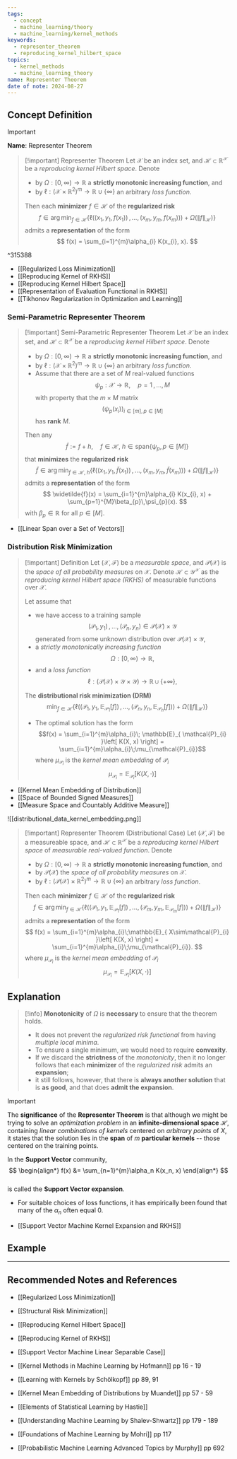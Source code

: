 ```yaml
---
tags:
  - concept
  - machine_learning/theory
  - machine_learning/kernel_methods
keywords:
  - representer_theorem
  - reproducing_kernel_hilbert_space
topics:
  - kernel_methods
  - machine_learning_theory
name: Representer Theorem
date of note: 2024-08-27
---
```


## Concept Definition

>[!important]
>**Name**: Representer Theorem

>[!important] Representer Theorem
>Let $\mathcal{X}$ be an index set, and  $\mathcal{H} \subset \mathbb{R}^{\mathcal{X}}$ be a *reproducing kernel Hilbert space*. Denote 
>- by $\Omega : [0, \infty) \to \mathbb{R}$ a **strictly monotonic increasing function**, and 
>- by $\ell : (\mathcal{X} \times \mathbb{R}^2)^m  \to \mathbb{R} \cup \{\infty\}$ an arbitrary *loss function*. 
>  
>Then each **minimizer** $f\in \mathcal{H}$ of the **regularized risk** 
>$$
>f \in \arg\min_{f\in \mathcal{H}} \left\{  \ell \left((x_{1}, y_{1}, f(x_{1})) \,{,}\ldots{,}\, (x_{m}, y_{m}, f(x_{m}))\right) + \Omega \left(\lVert f \rVert_{\mathcal{H}} \right) \right\}
>$$
>admits a **representation** of the form
>$$
> f(x) = \sum_{i=1}^{m}\alpha_{i} K(x_{i}, x).
>$$

^315388

- [[Regularized Loss Minimization]]
- [[Reproducing Kernel of RKHS]]
- [[Reproducing Kernel Hilbert Space]]
- [[Representation of Evaluation Functional in RKHS]]
- [[Tikhonov Regularization in Optimization and Learning]]

### Semi-Parametric Representer Theorem

>[!important] Semi-Parametric Representer Theorem
>Let $\mathcal{X}$ be an index set, and  $\mathcal{H} \subset \mathbb{R}^{\mathcal{X}}$ be a *reproducing kernel Hilbert space*. Denote 
>- by $\Omega : [0, \infty) \to \mathbb{R}$ a **strictly monotonic increasing function**, and 
>- by $\ell : (\mathcal{X} \times \mathbb{R}^2)^m  \to \mathbb{R} \cup \{\infty\}$ an arbitrary *loss function*. 
>- Assume that there are a set of $M$ real-valued functions $$\psi_{p}: \mathcal{X} \to \mathbb{R},\quad p =1\,{,}\ldots{,}\,M$$ with property that the $m\times M$ matrix $$(\psi_{p}(x_{i}))_{i\in [m], p\in [M]}$$ has **rank** $M$.  
>  
>Then any $$\widetilde{f} := f + h, \quad f\in \mathcal{H}, \; h\in \text{span}\left\{ \psi_{p}, p\in [M] \right\} $$ that **minimizes** the **regularized risk** 
>$$
>\widetilde{f}  \in \arg\min_{f\in \mathcal{H},\; h} \left\{  \ell \left((x_{1}, y_{1}, \widetilde{f}(x_{1})) \,{,}\ldots{,}\, (x_{m}, y_{m}, \widetilde{f}(x_{m}))\right) + \Omega \left(\lVert f \rVert_{\mathcal{H}} \right) \right\}
>$$
>admits a **representation** of the form
>$$
> \widetilde{f}(x) = \sum_{i=1}^{m}\alpha_{i} K(x_{i}, x) + \sum_{p=1}^{M}\beta_{p}\,\psi_{p}(x).
>$$
>with $\beta_{p}\in \mathbb{R}$ for all $p\in [M]$.

- [[Linear Span over a Set of Vectors]]

### Distribution Risk Minimization

>[!important] Definition
>Let $(\mathcal{X}, \mathscr{F})$ be a *measurable space*, and $\mathscr{P}(\mathcal{X})$ is the *space of all probability measures* on $\mathcal{X}$. Denote $\mathcal{H}  \subset \mathcal{Y}^{\mathcal{X}}$ as the *reproducing kernel Hilbert space (RKHS)* of measurable functions over $\mathcal{X}$.
>
>Let assume that 
>- we have access to a training sample $$(\mathcal{P}_{1}, y_{1}) \,{,}\ldots{,}\, (\mathcal{P}_{n}, y_{n}) \in \mathscr{P}(\mathcal{X}) \times \mathcal{Y}$$ generated from some unknown distribution over $\mathscr{P}(\mathcal{X}) \times \mathcal{Y}$, 
>- a *strictly monotonically increasing function* $$\Omega: [0, \infty) \to \mathbb{R},$$ 
>- and a *loss function* $$\ell: (\mathscr{P}(\mathcal{X}) \times \mathcal{Y} \times \mathcal{Y}) \to \mathbb{R} \cup \{+\infty\},$$
>
>The **distributional risk minimization (DRM)**
>$$
>\min_{f\in \mathcal{H}} \left\{  \ell \left((\mathcal{P}_{1}, y_{1},  \mathbb{E}_{ \mathcal{P}_{1} }\left[ f \right]) \,{,}\ldots{,}\, (\mathcal{P}_{n}, y_{n}, \mathbb{E}_{ \mathcal{P}_{n} }\left[ f \right])\right) + \Omega \left(\lVert f \rVert_{\mathcal{H}} \right) \right\}
>$$
>- The optimal solution has the form $$f(x) = \sum_{i=1}^{m}\alpha_{i}\;  \mathbb{E}_{ \mathcal{P}_{i} }\left[ K(X, x) \right] = \sum_{i=1}^{m}\alpha_{i}\;\mu_{\mathcal{P}_{i}}$$ where $\mu_{\mathcal{P}_{i}}$ is the *kernel mean embedding* of $\mathcal{P}_{i}$ $$\mu_{\mathcal{P}_{i}} =  \mathbb{E}_{ \mathcal{P}_{i} }\left[K(X, \cdot)  \right]$$


- [[Kernel Mean Embedding of Distribution]]
- [[Space of Bounded Signed Measures]]
- [[Measure Space and Countably Additive Measure]]


![[distributional_data_kernel_embedding.png]]


>[!important] Representer Theorem (Distributional Case)
>Let $(\mathcal{X}, \mathscr{F})$ be a measureable space, and  $\mathcal{H} \subset \mathbb{R}^{\mathcal{X}}$ be a *reproducing kernel Hilbert space* of *measurable real-valued function*. Denote 
>- by $\Omega : [0, \infty) \to \mathbb{R}$ a **strictly monotonic increasing function**, and 
>- by  $\mathscr{P}(\mathcal{X})$ the *space of all probability measures* on $\mathcal{X}$.
>- by $\ell : (\mathscr{P}(\mathcal{X}) \times \mathbb{R}^2)^m  \to \mathbb{R} \cup \{\infty\}$ an arbitrary *loss function*. 
>  
>Then each **minimizer** $f\in \mathcal{H}$ of the **regularized risk** 
>$$
>f \in \arg\min_{f\in \mathcal{H}} \left\{  \ell \left((\mathcal{P}_{1}, y_{1},  \mathbb{E}_{ \mathcal{P}_{1} }\left[f\right]) \,{,}\ldots{,}\, (\mathcal{P}_{m}, y_{m}, \mathbb{E}_{ \mathcal{P}_{m} }\left[f\right])\right) + \Omega \left(\lVert f \rVert_{\mathcal{H}} \right) \right\}
>$$
>admits a **representation** of the form
>$$
> f(x) = \sum_{i=1}^{m}\alpha_{i}\;\mathbb{E}_{ X\sim\mathcal{P}_{i} }\left[  K(X, x) \right]  = \sum_{i=1}^{m}\alpha_{i}\;\mu_{\mathcal{P}_{i}}.
>$$
>where $\mu_{\mathcal{P}_{i}}$ is the *kernel mean embedding* of $\mathcal{P}_{i}$ $$\mu_{\mathcal{P}_{i}} =  \mathbb{E}_{ \mathcal{P}_{i} }\left[K(X, \cdot)  \right]$$

## Explanation

>[!info]
>**Monotonicity** of $\Omega$ is **necessary** to ensure that the theorem holds. 
>- It does not prevent the *regularized risk functional* from having *multiple local minima*. 
>- To ensure a single minimum, we would need to require **convexity**.
>- If we discard the **strictness** of the *monotonicity*, then it no longer follows that each **minimizer** of the *regularized risk* admits an **expansion**; 
>- it still follows, however, that there is **always another solution** that is **as good**, and that does **admit the expansion**.

>[!important]
>The **significance** of the **Representer Theorem** is that although we might be trying to solve an *optimization problem* in an **infinite-dimensional space** $\mathcal{H}$, containing *linear combinations of kernels* centered on *arbitrary points* of $X$, it states that the solution lies in the **span** of $m$ **particular kernels** --  those centered on the training points.
> 
> In the **Support Vector** community,
> $$
> \begin{align*}
> f(x) &= \sum_{n=1}^{m}\alpha_n K(x_n, x)
> \end{align*}
>$$  
>is called the **Support Vector expansion**. 
>- For suitable choices of loss functions, it has empirically been found that many of the $\alpha_n$ often equal $0$.
> 

- [[Support Vector Machine Kernel Expansion and RKHS]]


## Example






-----------
##  Recommended Notes and References


- [[Regularized Loss Minimization]]
- [[Structural Risk Minimization]]

- [[Reproducing Kernel Hilbert Space]]
- [[Reproducing Kernel of RKHS]]
- [[Support Vector Machine Linear Separable Case]]


- [[Kernel Methods in Machine Learning by Hofmann]] pp 16 - 19
- [[Learning with Kernels by Schölkopf]] pp 89, 91
- [[Kernel Mean Embedding of Distributions by Muandet]] pp 57 - 59
- [[Elements of Statistical Learning by Hastie]]
- [[Understanding Machine Learning by Shalev-Shwartz]] pp 179 - 189
- [[Foundations of Machine Learning by Mohri]] pp 117
- [[Probabilistic Machine Learning Advanced Topics by Murphy]] pp 692

